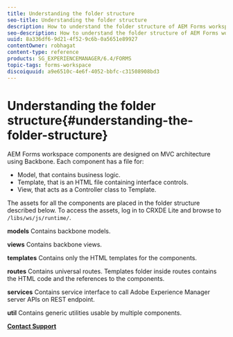 ```yaml
---
title: Understanding the folder structure
seo-title: Understanding the folder structure
description: How to understand the folder structure of AEM Forms workspace source code to customize.
seo-description: How to understand the folder structure of AEM Forms workspace source code to customize.
uuid: 8a336df6-9d21-4f52-9c6b-0a5651e89927
contentOwner: robhagat
content-type: reference
products: SG_EXPERIENCEMANAGER/6.4/FORMS
topic-tags: forms-workspace
discoiquuid: a9e6510c-4e6f-4052-bbfc-c31508908bd3
---
```


# Understanding the folder structure{#understanding-the-folder-structure}

AEM Forms workspace components are designed on MVC architecture using Backbone. Each component has a file for:

* Model, that contains business logic.
* Template, that is an HTML file containing interface controls.
* View, that acts as a Controller class to Template.

The assets for all the components are placed in the folder structure described below. To access the assets, log in to CRXDE Lite and browse to `/libs/ws/js/runtime/`.

**models** Contains backbone models.

**views** Contains backbone views.

**templates** Contains only the HTML templates for the components.

**routes** Contains universal routes. Templates folder inside routes contains the HTML code and the references to the components.

**services** Contains service interface to call Adobe Experience Manager server APIs on REST endpoint.

**util** Contains generic utilities usable by multiple components.

[**Contact Support**](https://www.adobe.com/account/sign-in.supportportal.html)
